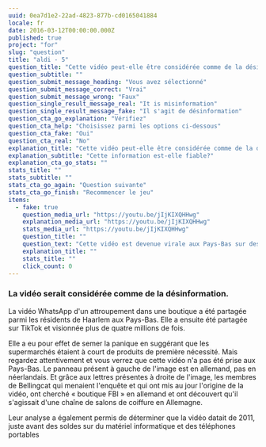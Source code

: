 ```yaml
---
uuid: 0ea7d1e2-22ad-4823-877b-cd0165041884
locale: fr
date: 2016-03-12T00:00:00.000Z
published: true
project: "for"
slug: "question"
title: "aldi - 5"
question_title: "Cette vidéo peut-elle être considérée comme de la désinformation?"
question_subtitle: ""
question_submit_message_heading: "Vous avez sélectionné"
question_submit_message_correct: "Vrai"
question_submit_message_wrong: "Faux"
question_single_result_message_real: "It is misinformation"
question_single_result_message_fake: "Il s'agit de désinformation"
question_cta_go_explanation: "Vérifiez"
question_cta_help: "Choisissez parmi les options ci-dessous"
question_cta_fake: "Oui"
question_cta_real: "No"
explanation_title: "Cette vidéo peut-elle être considérée comme de la désinformation?"
explanation_subtitle: "Cette information est-elle fiable?"
explanation_cta_go_stats: ""
stats_title: ""
stats_subtitle: ""
stats_cta_go_again: "Question suivante"
stats_cta_go_finish: "Recommencer le jeu"
items:
  - fake: true
    question_media_url: "https://youtu.be/jIjKIXQHHwg"
    explanation_media_url: "https://youtu.be/jIjKIXQHHwg"
    stats_media_url: "https://youtu.be/jIjKIXQHHwg"
    question_title: ""
    question_text: "Cette vidéo est devenue virale aux Pays-Bas sur des plateformes comme TikTok et WhatsApp en mars 2020 au début de la pandémie de COVID-19 en Europe, présentée comme un exemple de supermarché pris d'assaut par des habitants cherchant à faire des provisions."
    explanation_title: ""
    stats_title: ""
    click_count: 0
---
```

### La vidéo serait considérée comme de la désinformation.

La vidéo WhatsApp d'un attroupement dans une boutique a été partagée parmi les résidents de Haarlem aux Pays-Bas. Elle a ensuite été partagée sur TikTok et visionnée plus de quatre millions de fois. 

Elle a eu pour effet de semer la panique en suggérant que les supermarchés étaient à court de produits de première nécessité. Mais regardez attentivement et vous verrez que cette vidéo n'a pas été prise aux Pays-Bas. Le panneau présent à gauche de l'image est en allemand, pas en néerlandais. Et grâce aux lettres présentes à droite de l'image, les membres de Bellingcat qui menaient l'enquête et qui ont mis au jour l'origine de la vidéo, ont cherché « boutique FBI » en allemand et ont découvert qu'il s'agissait d'une chaîne de salons de coiffure en Allemagne. 

Leur analyse a également permis de déterminer que la vidéo datait de 2011, juste avant des soldes sur du matériel informatique et des téléphones portables

